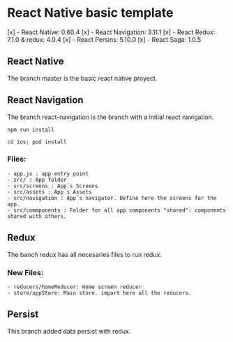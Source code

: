 # React Native basic template

[x] - React Native: 0.60.4
[x] - React Navigation: 3.11.1
[x] - React Redux: 7.1.0 & redux: 4.0.4
[x] - React Persins: 5.10.0
[x] - React Saga: 1.0.5

## React Native

The branch master is the basic react native proyect.

## React Navigation

The branch react-navigation is the branch with a initial react navigation.

``npm run install``

``cd ios; pod install``

### Files:

    - app.js : app entry point
    - src/ : App folder
    - src/screens : App´s Screens
    - src/assets : App´s Assets
    - src/navigation : App´s navigator. Define here the screens for the app.
    - src/commponents : Folder for all app components "shared": components shared with others. 

## Redux

The banch redux has all necesaries files to run redux.

### New Files:

    - reducers/homeReducer: Home screen reducer
    - store/appStore: Main store. import here all the reducers.

## Persist

This branch added data persist with redux.


